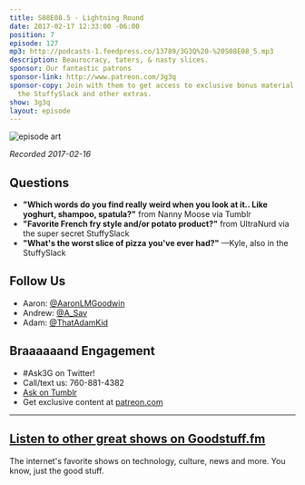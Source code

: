```yaml
---
title: S08E08.5 - Lightning Round
date: 2017-02-17 12:33:00 -06:00
position: 7
episode: 127
mp3: http://podcasts-1.feedpress.co/13789/3G3Q%20-%20S08E08_5.mp3
description: Beaurocracy, taters, & nasty slices.
sponsor: Our fantastic patrons
sponsor-link: http://www.patreon.com/3g3q
sponsor-copy: Join with them to get access to exclusive bonus material, access to
  the StuffySlack and other extras.
show: 3g3q
layout: episode
---
```


![episode art][1]

_Recorded 2017-02-16_

## Questions

* **"Which words do you find really weird when you look at it.. Like yoghurt, shampoo, spatula?"** from Nanny Moose via Tumblr
* **"Favorite French fry style and/or potato product?"** from UltraNurd via the super secret StuffySlack
* **"What's the worst slice of pizza you've ever had?"** —Kyle, also in the StuffySlack

## Follow Us

* Aaron: [@AaronLMGoodwin][2]
* Andrew: [@A_Sav][3]
* Adam: [@ThatAdamKid][4]

## Braaaaaand Engagement

* #Ask3G on Twitter!
* Call/text us: 760-881-4382
* [Ask on Tumblr][5]
* Get exclusive content at [patreon.com][6]

***

## [Listen to other great shows on Goodstuff.fm][7]

The internet's favorite shows on technology, culture, news and more. You know, just the good stuff.

[1]: http://l.gdwn.co/11nVB.jpg
[2]: http://twitter.com/aaronlmgoodwin
[3]: http://twitter.com/a_sav
[4]: http://twitter.com/thatadamkid
[5]: http://3g3q.co/ask
[6]: http://www.patreon.com/3g3q
[7]: http://www.goodstuff.fm
